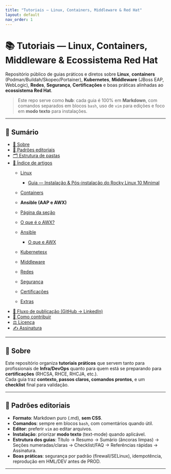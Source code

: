 ```yaml
---
title: "Tutoriais — Linux, Containers, Middleware & Red Hat"
layout: default
nav_order: 1
---
```

# 📚 Tutoriais — Linux, Containers, Middleware & Ecossistema Red Hat

Repositório público de guias práticos e diretos sobre **Linux**, **containers** (Podman/Buildah/Skopeo/Portainer), **Kubernetes**, **Middleware** (JBoss EAP, WebLogic), **Redes**, **Segurança**, **Certificações** e boas práticas alinhadas ao **ecossistema Red Hat**.

> Este repo serve como **hub**: cada guia é 100% em **Markdown**, com comandos separados em blocos `bash`, uso de `vim` para edições e foco em **modo texto** para instalações.

---

## 📑 Sumário

- [🔎 Sobre](#-sobre)
- [🧭 Padrões editoriais](#-padrões-editoriais)
- [🗂️ Estrutura de pastas](#️-estrutura-de-pastas)
- [📝 Índice de artigos](#-índice-de-artigos)
  - [Linux](#linux)
    - [Guia — Instalação & Pós-instalação do Rocky Linux 10 Minimal](./linux/rocky-linux-10-minimal.md)

  - [Containers](#containers)
  - **Ansible (AAP e AWX)**
  - [Página da seção](./ansible/)
  - [O que é o AWX?](./ansible/o_que_e_AWX.md)

  - [Ansible](#ansible)
    - [O que e AWX](./ansible/o_que_e_AWX.md)
  - [Kubernetesx](#kubernetes)
  - [Middleware](#middleware)
  - [Redes](#redes)
  - [Segurança](#segurança)
  - [Certificações](#certificações)
  - [Extras](#extras)
- [🚀 Fluxo de publicação (GitHub → LinkedIn)](#-fluxo-de-publicação-github--linkedin)
- [🧩 Como contribuir](#-como-contribuir)
- [⚖️ Licença](#️-licença)
- [✍️ Assinatura](#️-assinatura)

---

## 🔎 Sobre
Este repositório organiza **tutoriais práticos** que servem tanto para profissionais de **Infra/DevOps** quanto para quem está se preparando para **certificações** (RHCSA, RHCE, RHCJA, etc.).  
Cada guia traz **contexto, passos claros, comandos prontos**, e um **checklist** final para validação.

---

## 🧭 Padrões editoriais

- **Formato**: Markdown puro (.md), **sem CSS**.
- **Comandos**: sempre em blocos `bash`, com comentários quando útil.
- **Editor**: preferir `vim` ao editar arquivos.
- **Instalação**: priorizar **modo texto** (text-mode) quando aplicável.
- **Estrutura dos guias**: Título → Resumo → Sumário (âncoras limpas) → Seções numeradas/claras → Checklist/FAQ → Referências rápidas → Assinatura.
- **Boas práticas**: segurança por padrão (firewall/SELinux), idempotência, reprodução em HML/DEV antes de PROD.

---


